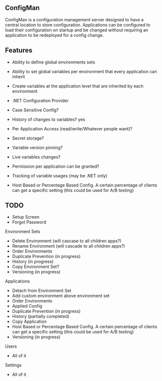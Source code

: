 ## ConfigMan

ConfigMan is a configuration management server designed to have a central location to store configuration. Applications can be configured to load their configuration
on startup and be changed without requiring an application to be redeployed for a config change.

## Features
- Ability to define global environments sets 
- Ability to set global variables per environment that every application can inherit
- Create variables at the application level that are inherited by each environment
- .NET Configuration Provider

- Case Sensitive Config?
- History of changes to variables? yes
- Per Application Access (read/write/Whatever people want)?
- Secret storage?
- Variable version pinning?
- Live variables changes?
- Permission per application can be granted?
- Tracking of variable usages (may be .NET only)
- Host Based or Percentage Based Config. A certain percentage of clients can get a specific setting (this could be used for A/B testing)


## TODO
- Setup Screen
- Forgot Password

Environment Sets
- Delete Environment (will cascase to all children apps?)
- Rename Environment (will cascade to all children apps?)
- Order Environments
- Duplicate Prevention (in progress)
- History (in progress)
- Copy Environment Set?
- Versioning (in progress)

Applications
- Detach from Environment Set
- Add custom environment above environment set
- Order Environments
- Applied Config 
- Duplicate Prevention (in progress)
- History (partially completed)
- Copy Application
- Host Based or Percentage Based Config. A certain percentage of clients can get a specific setting (this could be used for A/B testing)
- Versioning (in progress)

Users
- All of it

Settings
- All of it